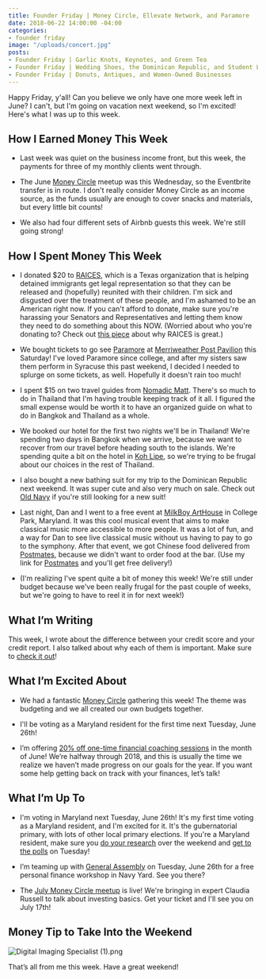 ```yaml
---
title: Founder Friday | Money Circle, Ellevate Network, and Paramore
date: 2018-06-22 14:00:00 -04:00
categories:
- founder friday
image: "/uploads/concert.jpg"
posts:
- Founder Friday | Garlic Knots, Keynotes, and Green Tea
- Founder Friday | Wedding Shoes, the Dominican Republic, and Student Loan Consolidation
- Founder Friday | Donuts, Antiques, and Women-Owned Businesses
---
```


Happy Friday, y'all! Can you believe we only have one more week left in June? I can't, but I'm going on vacation next weekend, so I'm excited! Here's what I was up to this week.

## **How I Earned Money This Week**

* Last week was quiet on the business income front, but this week, the payments for three of my monthly clients went through.

* The June [Money Circle](https://www.maggiegermano.com/moneycircle/) meetup was this Wednesday, so the Eventbrite transfer is in route. I don't really consider Money Circle as an income source, as the funds usually are enough to cover snacks and materials, but every little bit counts!

* We also had four different sets of Airbnb guests this week. We're still going strong!

## **How I Spent Money This Week**

* I donated $20 to [RAICES](https://www.raicestexas.org/), which is a Texas organization that is helping detained immigrants get legal representation so that they can be released and (hopefully) reunited with their children. I'm sick and disgusted over the treatment of these people, and I'm ashamed to be an American right now. If you can't afford to donate, make sure you're harassing your Senators and Representatives and letting them know they need to do something about this NOW. (Worried about who you're donating to? Check out [this piece](https://slate.com/business/2018/06/raices-can-be-effective-with-all-that-money-its-raising-on-facebook.html) about why RAICES is great.)

* We bought tickets to go see [Paramore](http://www.paramore.net/) at [Merriweather Post Pavilion](https://www.merriweathermusic.com/) this Saturday! I've loved Paramore since college, and after my sisters saw them perform in Syracuse this past weekend, I decided I needed to splurge on some tickets, as well. Hopefully it doesn't rain too much!

* I spent $15 on two travel guides from [Nomadic Matt](https://www.nomadicmatt.com/). There's so much to do in Thailand that I'm having trouble keeping track of it all. I figured the small expense would be worth it to have an organized guide on what to do in Bangkok and Thailand as a whole.

* We booked our hotel for the first two nights we'll be in Thailand! We're spending two days in Bangkok when we arrive, because we want to recover from our travel before heading south to the islands. We're spending quite a bit on the hotel in [Koh Lipe](http://kohlipethailand.com/), so we're trying to be frugal about our choices in the rest of Thailand. 

* I also bought a new bathing suit for my trip to the Dominican Republic next weekend. It was super cute and also very much on sale. Check out [Old Navy](https://oldnavy.gap.com/browse/category.do?cid=68066&mlink=5151,13518818,flyout_w_Swim_Shop&clink=13518818) if you're still looking for a new suit!

* Last night, Dan and I went to a free event at [MilkBoy ArtHouse](https://www.milkboyarthouse.com/) in College Park, Maryland. It was this cool musical event that aims to make classical music more accessible to more people. It was a lot of fun, and a way for Dan to see live classical music without us having to pay to go to the symphony. After that event, we got Chinese food delivered from [Postmates](https://postmates.com/invite/XDRG3?utm_medium=referral&utm_source=local&_branch_match_id=414929381658162143), because we didn't want to order food at the bar. (Use my link for [Postmates](https://postmates.com/invite/XDRG3?utm_medium=referral&utm_source=local&_branch_match_id=414929381658162143) and you'll get free delivery!)

* (I'm realizing I've spent quite a bit of money this week! We're still under budget because we've been really frugal for the past couple of weeks, but we're going to have to reel it in for next week!)

## **What I’m Writing**

This week, I wrote about the difference between your credit score and your credit report. I also talked about why each of them is important. Make sure to [check it out](https://www.maggiegermano.com/blog/the-difference-between-your-credit-score-and-your-credit-report/)!

## **What I’m Excited About**

* We had a fantastic [Money Circle](https://www.maggiegermano.com/moneycircle/) gathering this week! The theme was budgeting and we all created our own budgets together. 

* I'll be voting as a Maryland resident for the first time next Tuesday, June 26th! 

* I’m offering [20% off one-time financial coaching sessions](https://maggiegermanofinancialcoaching.as.me/onetimediscount) in the month of June! We’re halfway through 2018, and this is usually the time we realize we haven’t made progress on our goals for the year. If you want some help getting back on track with your finances, let’s talk!

## **What I’m Up To**

* I'm voting in Maryland next Tuesday, June 26th! It's my first time voting as a Maryland resident, and I'm excited for it. It's the gubernatorial primary, with lots of other local primary elections. If you're a Maryland resident, make sure you [do your research](https://www.elections.maryland.gov/elections/2018/primary_candidates/index.html) over the weekend and [get to the polls](https://voterservices.elections.maryland.gov/PollingPlaceSearch) on Tuesday!

* I’m teaming up with [General Assembly](https://generalassemb.ly/education/mo-money-mo-worries-get-financially-savvy-in-2018/washington-dc/49127) on Tuesday, June 26th for a free personal finance workshop in Navy Yard. See you there?

* The [July Money Circle meetup](https://www.maggiegermano.com/events/investing-101/) is live! We're bringing in expert Claudia Russell to talk about investing basics. Get your ticket and I'll see you on July 17th!

## **Money Tip to Take Into the Weekend**

![Digital Imaging Specialist (1).png](/uploads/Digital%20Imaging%20Specialist%20(1).png)

That’s all from me this week. Have a great weekend!